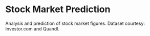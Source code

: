# Stock Market Prediction
Analysis and prediction of stock market figures.
Dataset courtesy: Investor.com and Quandl.